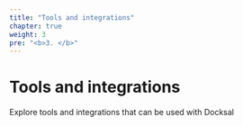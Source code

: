 ```yaml
---
title: "Tools and integrations"
chapter: true
weight: 3
pre: "<b>3. </b>"
---
```


# Tools and integrations

Explore tools and integrations that can be used with Docksal
